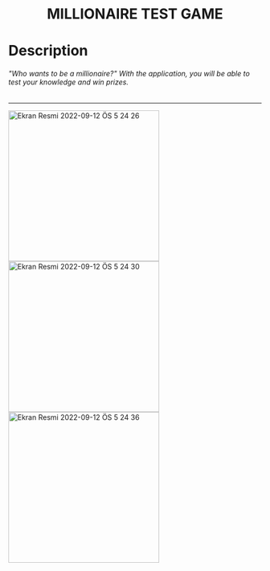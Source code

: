 <h1 align="center">
     MILLIONAIRE TEST GAME
</h1>

# Description
###### "Who wants to be a millionaire?" With the application, you will be able to test your knowledge and win prizes.

--------

<img width="300" alt="Ekran Resmi 2022-09-12 ÖS 5 24 26" src="https://user-images.githubusercontent.com/73075252/202183959-2e7c791e-b571-4c38-a8da-230410f3583f.png">
<img width="300" alt="Ekran Resmi 2022-09-12 ÖS 5 24 30" src="https://user-images.githubusercontent.com/73075252/202183993-557abcb2-9fdb-49fc-a062-de63e1bcb08c.png">
<img width="300" alt="Ekran Resmi 2022-09-12 ÖS 5 24 36" src="https://user-images.githubusercontent.com/73075252/202184064-b5bdc5d7-39e3-4133-a587-67f41cec2cdd.png">
